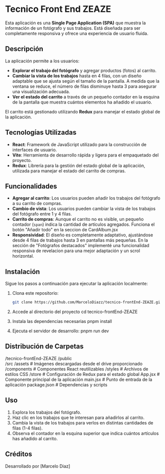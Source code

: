# Tecnico Front End ZEAZE

Esta aplicación es una **Single Page Application (SPA)** que muestra la información de un fotógrafo y sus trabajos. Está diseñada para ser completamente responsiva y ofrece una experiencia de usuario fluida.

## Descripción

La aplicación permite a los usuarios:
- **Explorar el trabajo del fotógrafo** y agregar productos (fotos) al carrito.
- **Cambiar la vista de los trabajos** hasta en 4 filas, con un diseño adaptable que se ajusta según el tamaño de la pantalla. A medida que la ventana se reduce, el número de filas disminuye hasta 3 para asegurar una visualización adecuada.
- **Ver el estado del carrito** a través de un pequeño contador en la esquina de la pantalla que muestra cuántos elementos ha añadido el usuario.

El carrito está gestionado utilizando **Redux** para manejar el estado global de la aplicación.

## Tecnologías Utilizadas

- **React**: Framework de JavaScript utilizado para la construcción de interfaces de usuario.
- **Vite**: Herramienta de desarrollo rápida y ligera para el empaquetado del proyecto.
- **Redux**: Librería para la gestión del estado global de la aplicación, utilizada para manejar el estado del carrito de compras.

## Funcionalidades

- **Agregar al carrito**: Los usuarios pueden añadir los trabajos del fotógrafo a su carrito de compras.
- **Cambio de vista**: Los usuarios pueden cambiar la vista de los trabajos del fotógrafo entre 1 y 4 filas.
- **Carrito de compras**: Aunque el carrito no es visible, un pequeño contador (`span`) indica la cantidad de artículos agregados.
Funciona el botón "Añadir todo" en la seccion de CardAlbum.jsx
- **Responsividad**: El diseño es completamente adaptativo, ajustándose desde 4 filas de trabajos hasta 3 en pantallas más pequeñas.
En la sección de "Fotógrafos destacados" implementé una funcionalidad responsiva de revelacion para una mejor adaptación y un scrol horizontal.
 

## Instalación

Sigue los pasos a continuación para ejecutar la aplicación localmente:

1. Clona este repositorio:
   ```bash
   git clone https://github.com/MarceloDiazz/tecnico-frontEnd-ZEAZE.git

2. Accede al directorio del proyecto
   cd tecnico-frontEnd-ZEAZE

3. Instala las dependencias necesarias
   pnpm install

4. Ejecuta el servidor de desarrollo:
   pnpm run dev

## Distribución de Carpetas

/tecnico-frontEnd-ZEAZE
  /public         
  /src
    /assets        # Imágenes descargadas desde el drive proporcionado
    /components    # Componentes React reutilizables
    /styles        # Archivos de estilos CSS
    /store         # Configuración de Redux para el estado global
    App.jsx        # Componente principal de la aplicación
    main.jsx       # Punto de entrada de la aplicación
  package.json     # Dependencias y scripts


## Uso
1. Explora los trabajos del fotógrafo.
2. Haz clic en los trabajos que te interesan para añadirlos al carrito.
3. Cambia la vista de los trabajos para verlos en distintas cantidades de filas (1-4 filas).
4. Observa el contador en la esquina superior que indica cuántos artículos has añadido al carrito.

## Créditos

Desarrollado por [Marcelo Diaz]